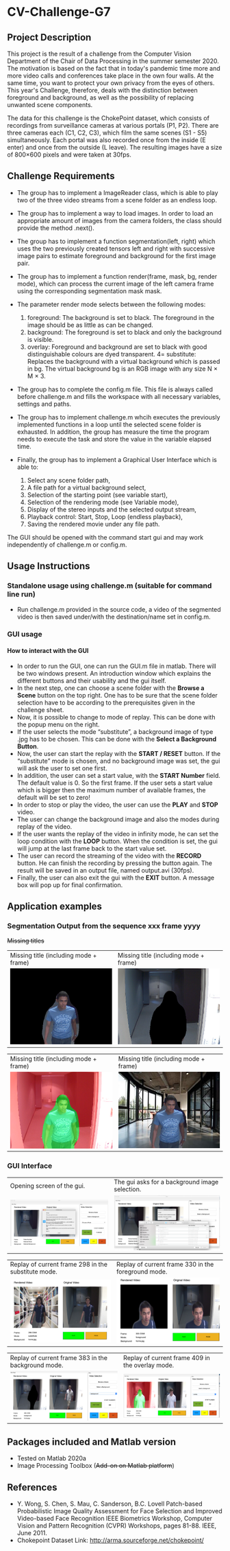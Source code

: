 # CV-Challenge-G7

## Project Description

This project is the result of a challenge from the Computer Vision Department of the Chair of Data Processing in the summer semester 2020. The motivation is based on the fact that in today's pandemic time more and more video calls and conferences take place in the own four walls. At the same time, you want to protect your own privacy from the eyes of others. This year's Challenge, therefore, deals with the distinction between foreground and background, as well as the possibility of replacing unwanted scene components. 

The data for this challenge is the ChokePoint dataset, which consists of recordings from surveillance cameras at various portals (P1, P2). There are three cameras each (C1, C2, C3), which film the same scenes (S1 - S5) simultaneously. Each portal was also recorded once from the inside (E enter) and once from the outside (L leave). The resulting images have a size of 800×600 pixels and were taken at 30fps.


## Challenge Requirements

* The group has to implement a ImageReader class, which is able to play two of the three video streams from a scene folder as an endless loop.
* The group has to implement a way to load images. In order to load an appropriate amount of images from the camera folders, the class should provide the method .next().
* The group has to implement a function segmentation(left, right) which uses the two previously created tensors left and right with successive image pairs to estimate foreground and background for the first image pair.
* The group has to implement a function render(frame, mask, bg, render mode), which can process the current image of the left camera frame using the corresponding segmentation mask mask. 

* The parameter render mode selects between the following modes: 

   1) foreground: The background is set to black. The foreground in the image should be as little as can be changed.
   2) background: The foreground is set to black and only the background is visible.
   3) overlay: Foreground and background are set to black with good distinguishable colours are dyed transparent.
   4= substitute: Replaces the background with a virtual background which is passed in bg. 
   The virtual background bg is an RGB image with any size N × M × 3.

* The group has to complete the config.m file. This file is always called before challenge.m and fills the workspace with all necessary variables, settings and paths. 
* The group has to implement challenge.m whcih executes the previously implemented functions in a loop until the selected scene folder is exhausted. In addition, the group has measure the time the program needs to execute the task and store the value in the variable elapsed time.
* Finally, the group has to implement a Graphical User Interface which is able to:

   1) Select any scene folder path,
   2) A file path for a virtual background select,
   3) Selection of the starting point (see variable start),
   4) Selection of the rendering mode (see Variable mode),
   5) Display of the stereo inputs and the selected output stream,
   6) Playback control: Start, Stop, Loop (endless playback),
   7) Saving the rendered movie under any file path.

The GUI should be opened with the command start gui and may work independently of challenge.m or config.m.

## Usage Instructions
### Standalone usage using challenge.m (suitable for command line run)
- Run challenge.m provided in the source code, a video of the segmented video is then saved under/with the destination/name set in config.m.

### GUI usage 
#### How to interact with the GUI
- In order to run the GUI, one can run the GUI.m file in matlab. There will be two windows present. An introduction window which explains the different buttons and their usability and the gui itself.
- In the next step, one can choose a scene folder with the **Browse a Scene** button on the top right. One has to be sure that the scene folder selection have to be according to the prerequisites given in the challenge sheet.
- Now, it is possible to change to mode of replay. This can be done with the popup menu on the right.
- If the user selects the mode “substitute”, a background image of type .jpg has to be chosen. This can be done with the **Select a Background Button**.
- Now, the user can start the replay with the **START / RESET** button. If the “substitute” mode is chosen, and no background image was set, the gui will ask the user to set one first.
- In addition, the user can set a start value, with the **START Number** field. The default value is 0. So the first frame. If the user sets a start value which is bigger then the maximum number of available frames, the default will be set to zero!
- In order to stop or play the video, the user can use the **PLAY** and **STOP** video.
- The user can change the background image and also the modes during replay of the video. 
- If the user wants the replay of the video in infinity mode, he can set the loop condition with the **LOOP** button. When the condition is set, the gui will jump at the last frame back to the start value set.  
- The user can record the streaming of the video with the **RECORD** button. He can finish the recording by pressing the button again. The result will be saved in an output file, named output.avi (30fps). 
- Finally, the user can also exit the gui with the **EXIT** button. A message box will pop up for final confirmation. 


## Application examples
### Segmentation Output from the sequence xxx frame yyyy
 ~~Missing titles~~
 <table>
  <tr>
    <td>Missing title (including mode + frame)</td>
     <td> Missing title (including mode + frame) </td>
  </tr>
  <tr>
    <td><img src="Imgs/rend_fig1.png"></td>
    <td><img src="Imgs/rend_fig2.png"></td>
  </tr>
 </table>

 <table>
  <tr>
    <td>Missing title (including mode + frame)</td>
     <td>Missing title (including mode + frame)</td>
  </tr>
  <tr>
    <td><img src="Imgs/rend_fig3.png"></td>
    <td><img src="Imgs/rend_fig4.png"></td>
  </tr>
 </table>
 
### GUI Interface 

<table>
  <tr>
    <td>Opening screen of the gui.</td>
     <td>The gui asks for a background image selection.</td>
  </tr>
  <tr>
    <td><img src="Imgs/gui_fig6.png"></td>
    <td><img src="Imgs/gui_fig7.png"></td>
  </tr>
 </table>
 
 <table>
  <tr>
    <td>Replay of current frame 298 in the substitute mode.</td>
     <td>Replay of current frame 330 in the foreground mode.</td>
  </tr>
  <tr>
    <td><img src="Imgs/gui_fig8.png"></td>
    <td><img src="Imgs/gui_fig9.png"></td>
  </tr>
 </table>
 
 <table>
  <tr>
    <td>Replay of current frame 383 in the background mode.</td>
     <td>Replay of current frame 409 in the overlay mode.</td>
  </tr>
  <tr>
    <td><img src="Imgs/gui_fig10.png"></td>
    <td><img src="Imgs/gui_fig11.png"></td>
  </tr>
 </table> 
 
## Packages included and Matlab version

- Tested on Matlab 2020a
- Image Processing Toolbox (~~Add-on on Matlab platform~~)

## References
- Y. Wong, S. Chen, S. Mau, C. Sanderson, B.C. Lovell
Patch-based Probabilistic Image Quality Assessment for Face Selection and Improved Video-based Face Recognition
IEEE Biometrics Workshop, Computer Vision and Pattern Recognition (CVPR) Workshops, pages 81-88. IEEE, June 2011.
- Chokepoint Dataset Link: http://arma.sourceforge.net/chokepoint/



